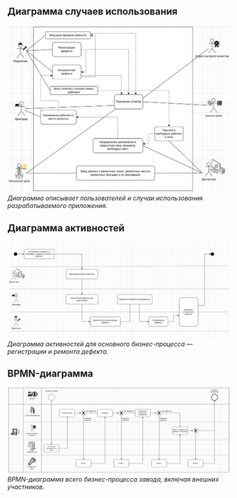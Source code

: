 ## Диаграмма случаев использования
![Диаграмма случаев использования](images/usecase_diagram.jpg)
*Диаграмма описывает пользователей и случаи использования разрабатываемого приложения.*

## Диаграмма активностей
![Диаграмма активностей](images/activity_diagram.jpg)
*Диаграмма активностей для основного бизнес-процесса — регистрации и ремонта дефекта.*

## BPMN-диаграмма
![BPMN-диаграмма](images/bpmn_diagram.jpg)
*BPMN-диаграмма всего бизнес-процесса завода, включая внешних участников.*